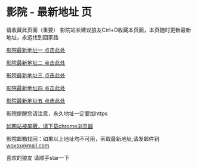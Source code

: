 # 影院 - 最新地址 页

请收藏此页面（重要）
影院站长建议狼友Ctrl+D收藏本页面，本页随时更新最新地址，永远找到回家路

[影院最新地址一 点击此处](https://5gfblp.com/) 

[影院最新地址二 点击此处](https://d5gqsw.com/) 

[影院最新地址三 点击此处](https://zx5gwq.com/) 

[影院最新地址四 点击此处](https://d5gqsw.com/) 

[影院最新地址五 点击此处](https://5gfblp.com/) 

影院提醒您请注意，永久地址一定要加https

[如网站被屏蔽，请下载chrome浏览器](https://8xe23.com/chrome_93.0.4577.82.apk) 

影院邮箱找回：如果以上地址均不可用，索取最新地址,请发邮件到 woxsx@mail.com

喜欢的狼友 请顺手star一下
